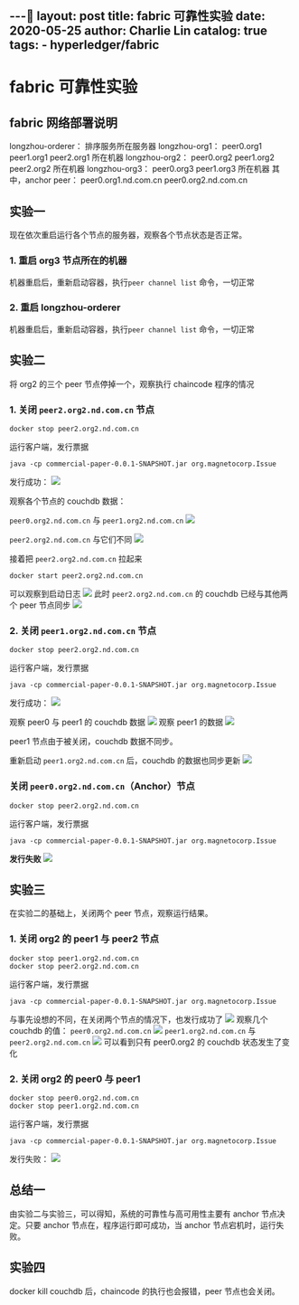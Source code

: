 ---
layout:     post
title:      fabric  可靠性实验
date:       2020-05-25
author:     Charlie Lin
catalog:    true
tags:
     - hyperledger/fabric
---

# fabric 可靠性实验

## fabric 网络部署说明
longzhou-orderer： 排序服务所在服务器
longzhou-org1： peer0.org1 peer1.org1 peer2.org1 所在机器
longzhou-org2： peer0.org2 peer1.org2 peer2.org2 所在机器
longzhou-org3： peer0.org3 peer1.org3 所在机器
其中，anchor peer： peer0.org1.nd.com.cn peer0.org2.nd.com.cn

## 实验一
现在依次重启运行各个节点的服务器，观察各个节点状态是否正常。

### 1. 重启 org3 节点所在的机器
机器重启后，重新启动容器，执行`peer channel list` 命令，一切正常

### 2. 重启 longzhou-orderer
机器重启后，重新启动容器，执行`peer channel list` 命令，一切正常


## 实验二
将 org2 的三个 peer 节点停掉一个，观察执行 chaincode 程序的情况

### 1. 关闭 `peer2.org2.nd.com.cn` 节点
```shell
docker stop peer2.org2.nd.com.cn
```
运行客户端，发行票据
```shell
java -cp commercial-paper-0.0.1-SNAPSHOT.jar org.magnetocorp.Issue
``` 
发行成功：
![](https://tva1.sinaimg.cn/large/007S8ZIlgy1gfoev3x1f5j30ph061djz.jpg)

观察各个节点的 couchdb 数据：

`peer0.org2.nd.com.cn` 与 `peer1.org2.nd.com.cn`
![](https://tva1.sinaimg.cn/large/007S8ZIlgy1gfof4f2kmaj30c60d00tu.jpg)

`peer2.org2.nd.com.cn` 与它们不同
![](https://tva1.sinaimg.cn/large/007S8ZIlgy1gfof6f50rbj30bp0cxmy9.jpg)

接着把 `peer2.org2.nd.com.cn` 拉起来
```shell
docker start peer2.org2.nd.com.cn
``` 
可以观察到启动日志
![](https://tva1.sinaimg.cn/large/007S8ZIlgy1gfofh2o1izj31h205uwnl.jpg)
此时 `peer2.org2.nd.com.cn` 的 couchdb 已经与其他两个 peer 节点同步
![](https://tva1.sinaimg.cn/large/007S8ZIlgy1gfofjugnvyj30bh0cpjsh.jpg)

### 2. 关闭 `peer1.org2.nd.com.cn` 节点
```shell
docker stop peer2.org2.nd.com.cn
```
运行客户端，发行票据
```shell
java -cp commercial-paper-0.0.1-SNAPSHOT.jar org.magnetocorp.Issue
``` 
发行成功：
![](https://tva1.sinaimg.cn/large/007S8ZIlgy1gfoiwojkyrj30lj060whg.jpg)

观察 peer0 与 peer1 的 couchdb 数据
![](https://tva1.sinaimg.cn/large/007S8ZIlgy1gfoj1wgeq6j30bu0cu0tt.jpg)
观察 peer1 的数据
![](https://tva1.sinaimg.cn/large/007S8ZIlgy1gfoj170862j30as0ctdgw.jpg)

peer1 节点由于被关闭，couchdb 数据不同步。

重新启动 `peer1.org2.nd.com.cn` 后，couchdb 的数据也同步更新
![](https://tva1.sinaimg.cn/large/007S8ZIlgy1gfoj1wgeq6j30bu0cu0tt.jpg)

### 关闭 `peer0.org2.nd.com.cn`（Anchor）节点
```shell
docker stop peer2.org2.nd.com.cn
```
运行客户端，发行票据
```shell
java -cp commercial-paper-0.0.1-SNAPSHOT.jar org.magnetocorp.Issue
``` 
**发行失败**
![](https://tva1.sinaimg.cn/large/007S8ZIlgy1gfoitkkx43j31gr0jf1hh.jpg)

## 实验三

在实验二的基础上，关闭两个 peer 节点，观察运行结果。
### 1. 关闭 org2 的 peer1 与 peer2 节点
```shell
docker stop peer1.org2.nd.com.cn
docker stop peer2.org2.nd.com.cn
``` 
运行客户端，发行票据
```shell
java -cp commercial-paper-0.0.1-SNAPSHOT.jar org.magnetocorp.Issue
``` 
与事先设想的不同，在关闭两个节点的情况下，也发行成功了
![](https://tva1.sinaimg.cn/large/007S8ZIlgy1gfog6wdwejj30mn061wi9.jpg)
观察几个 couchdb 的值：
`peer0.org2.nd.com.cn` 
![](https://tva1.sinaimg.cn/large/007S8ZIlgy1gfoiaglagbj30c90cy75e.jpg)
`peer1.org2.nd.com.cn` 与 `peer2.org2.nd.com.cn`
![](https://tva1.sinaimg.cn/large/007S8ZIlgy1gfog9e0jpoj30b80cumy8.jpg)
可以看到只有 peer0.org2 的 couchdb 状态发生了变化

###  2. 关闭 org2 的 peer0 与 peer1
```shell
docker stop peer0.org2.nd.com.cn
docker stop peer1.org2.nd.com.cn
``` 
运行客户端，发行票据
```shell
java -cp commercial-paper-0.0.1-SNAPSHOT.jar org.magnetocorp.Issue
``` 
发行失败：
![](https://tva1.sinaimg.cn/large/007S8ZIlgy1gfoj6qzfqzj31gw07347g.jpg)


## 总结一

由实验二与实验三，可以得知，系统的可靠性与高可用性主要有 anchor 节点决定。只要 anchor 节点在，程序运行即可成功，当 anchor 节点宕机时，运行失败。

## 实验四

docker kill couchdb 后，chaincode 的执行也会报错，peer 节点也会关闭。